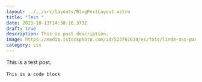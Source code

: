 ```yaml
---
layout: ../../src/layouts/BlogPostLayout.astro
title: "Test "
date: 2023-10-13T14:38:16.373Z
draft: true
description: This is post description.
image: https://media.istockphoto.com/id/523761634/es/foto/linda-oso-panda-en-un-%C3%A1rbol-para-escalar.jpg?s=612x612&w=0&k=20&c=cgj_GIpPS_hLGY43GsWwhWPctbJgONYXwDdyxyq2-Rw=
category: css
---
```

T﻿his is a test post.\
\
`T﻿his is a code block`